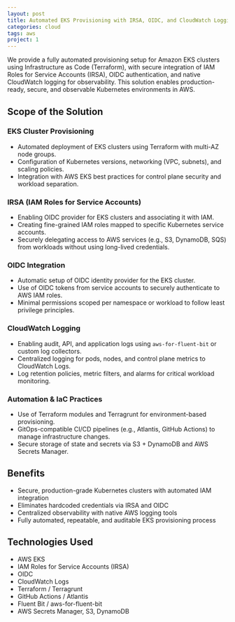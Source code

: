 ```yaml
---
layout: post
title: Automated EKS Provisioning with IRSA, OIDC, and CloudWatch Logging
categories: cloud
tags: aws
project: 1
---
```


<!--more-->
 
We provide a fully automated provisioning setup for Amazon EKS clusters using Infrastructure as Code (Terraform), with secure integration of IAM Roles for Service Accounts (IRSA), OIDC authentication, and native CloudWatch logging for observability. This solution enables production-ready, secure, and observable Kubernetes environments in AWS.

## Scope of the Solution

### EKS Cluster Provisioning
- Automated deployment of EKS clusters using Terraform with multi-AZ node groups.  
- Configuration of Kubernetes versions, networking (VPC, subnets), and scaling policies.  
- Integration with AWS EKS best practices for control plane security and workload separation.

### IRSA (IAM Roles for Service Accounts)
- Enabling OIDC provider for EKS clusters and associating it with IAM.  
- Creating fine-grained IAM roles mapped to specific Kubernetes service accounts.  
- Securely delegating access to AWS services (e.g., S3, DynamoDB, SQS) from workloads without using long-lived credentials.

### OIDC Integration
- Automatic setup of OIDC identity provider for the EKS cluster.  
- Use of OIDC tokens from service accounts to securely authenticate to AWS IAM roles.  
- Minimal permissions scoped per namespace or workload to follow least privilege principles.

### CloudWatch Logging
- Enabling audit, API, and application logs using `aws-for-fluent-bit` or custom log collectors.  
- Centralized logging for pods, nodes, and control plane metrics to CloudWatch Logs.  
- Log retention policies, metric filters, and alarms for critical workload monitoring.

### Automation & IaC Practices
- Use of Terraform modules and Terragrunt for environment-based provisioning.  
- GitOps-compatible CI/CD pipelines (e.g., Atlantis, GitHub Actions) to manage infrastructure changes.  
- Secure storage of state and secrets via S3 + DynamoDB and AWS Secrets Manager.

## Benefits
- Secure, production-grade Kubernetes clusters with automated IAM integration  
- Eliminates hardcoded credentials via IRSA and OIDC  
- Centralized observability with native AWS logging tools  
- Fully automated, repeatable, and auditable EKS provisioning process

## Technologies Used
- AWS EKS  
- IAM Roles for Service Accounts (IRSA)  
- OIDC  
- CloudWatch Logs  
- Terraform / Terragrunt  
- GitHub Actions / Atlantis  
- Fluent Bit / aws-for-fluent-bit  
- AWS Secrets Manager, S3, DynamoDB
